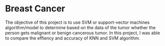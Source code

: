 # Breast Cancer
The objective of this project is to use SVM or support-vector machines algorithm/model to determine based on the data of the tumor whether the person gets malignant or benign cancerous tumor. In this project, I was able to compare the effiency and accuracy of KNN and SVM algorithm.
